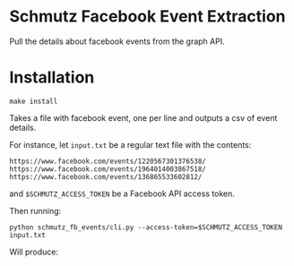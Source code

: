 Schmutz Facebook Event Extraction
=================================
Pull the details about facebook events from the graph API. 

# Installation
```
make install
```

Takes a file with facebook event, one per line and outputs a csv of
event details.

For instance, let `input.txt` be a regular text file with the contents:
```
https://www.facebook.com/events/1220567301376538/
https://www.facebook.com/events/1964014003867518/
https://www.facebook.com/events/136865533602812/
```

and `$SCHMUTZ_ACCESS_TOKEN` be a Facebook API access token.

Then running:
```
python schmutz_fb_events/cli.py --access-token=$SCHMUTZ_ACCESS_TOKEN input.txt
```

Will produce:
```
```
